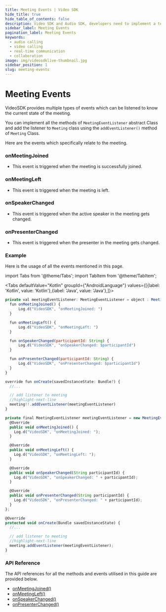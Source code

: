 ```yaml
---
title: Meeting Events | Video SDK
hide_title: true
hide_table_of_contents: false
description: Video SDK and Audio SDK, developers need to implement a token server. This requires efforts on both the front-end and backend.
sidebar_label: Meeting Events
pagination_label: Meeting Events
keywords:
  - audio calling
  - video calling
  - real-time communication
  - collaboration
image: img/videosdklive-thumbnail.jpg
sidebar_position: 1
slug: meeting-events
---
```


# Meeting Events

VideoSDK provides multiple types of events which can be listened to know the current state of the meeting.

You can implement all the methods of `MeetingEventListener` abstract Class and add the listener to `Meeting` class using the `addEventListener()` method of `Meeting` Class.

Here are the events which specifically relate to the meeting.

### onMeetingJoined

- This event is triggered when the meeting is successfully joined.

### onMeetingLeft

- This event is triggered when the meeting is left.

### onSpeakerChanged

- This event is triggered when the active speaker in the meeting gets changed.

### onPresenterChanged

- This event is triggered when the presenter in the meeting gets changed.

### Example

Here is the usage of all the events mentioned in this page.

import Tabs from '@theme/Tabs';
import TabItem from '@theme/TabItem';

<Tabs
defaultValue="Kotlin"
groupId={"AndroidLanguage"}
values={[{label: 'Kotlin', value: 'Kotlin'},{label: 'Java', value: 'Java'},]}>

<TabItem value="Kotlin">

```js
private val meetingEventListener: MeetingEventListener = object : MeetingEventListener() {
  fun onMeetingJoined() {
      Log.d("VideoSDK", "onMeetingJoined: ")
  }

  fun onMeetingLeft() {
      Log.d("VideoSDK", "onMeetingLeft: ")
  }

  fun onSpeakerChanged(participantId: String) {
      Log.d("VideoSDK", "onSpeakerChanged: $participantId")
  }

  fun onPresenterChanged(participantId: String) {
      Log.d("VideoSDK", "onPresenterChanged: $participantId")
  }
}

override fun onCreate(savedInstanceState: Bundle?) {
  //...

  // add listener to meeting
  //highlight-next-line
  meeting!!.addEventListener(meetingEventListener)
}
```

</TabItem>

<TabItem value="Java">

```js
private final MeetingEventListener meetingEventListener = new MeetingEventListener() {
  @Override
  public void onMeetingJoined() {
    Log.d("VideoSDK", "onMeetingJoined: ");
  }

  @Override
  public void onMeetingLeft() {
    Log.d("VideoSDK", "onMeetingLeft: ");
  }

  @Override
  public void onSpeakerChanged(String participantId) {
    Log.d("VideoSDK", "onSpeakerChanged: " + participantId);
  }

  @Override
  public void onPresenterChanged(String participantId) {
    Log.d("VideoSDK", "onPresenterChanged: " + participantId);
  }
};

@Override
protected void onCreate(Bundle savedInstanceState) {
  //...

  // add listener to meeting
  //highlight-next-line
  meeting.addEventListener(meetingEventListener);
}
```

</TabItem>

</Tabs>

### API Reference

The API references for all the methods and events utilised in this guide are provided below.

- [onMeetingJoined()](/android/api/sdk-reference/meeting-class/meeting-event-listener-class#onmeetingjoined)
- [onMeetingLeft()](/android/api/sdk-reference/meeting-class/meeting-event-listener-class#onmeetingleft)
- [onSpeakerChanged()](/android/api/sdk-reference/meeting-class/meeting-event-listener-class#onspeakerchanged)
- [onPresenterChanged()](/android/api/sdk-reference/meeting-class/meeting-event-listener-class#onpresenterchanged)
